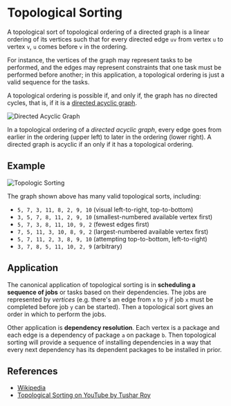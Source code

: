 # Topological Sorting

A topological sort of topological ordering of a directed graph is a linear ordering of its vertices such that for every directed edge `uv` from vertex `u` to vertex `v`, `u` comes before `v` in the ordering.

For instance, the vertices of the graph may represent tasks to be performed, and the edges may represent constraints that one task must be performed before another; in this application, a topological ordering is just a valid sequence for the tasks.

A topological ordering is possible if, and only if, the graph has no directed cycles, that is, if it is a [directed acyclic graph](https://en.wikipedia.org/wiki/Directed_acyclic_graph).

![Directed Acyclic Graph](https://upload.wikimedia.org/wikipedia/commons/c/c6/Topological_Ordering.svg)

In a topological ordering of a _directed acyclic graph_, every edge goes from earlier in the ordering (upper left) to later in the ordering (lower right). A directed graph is acyclic if an only if it has a topological ordering.

## Example

![Topologic Sorting](https://upload.wikimedia.org/wikipedia/commons/0/03/Directed_acyclic_graph_2.svg)

The graph shown above has many valid topological sorts, including:

- `5, 7, 3, 11, 8, 2, 9, 10` (visual left-to-right, top-to-bottom)
- `3, 5, 7, 8, 11, 2, 9, 10` (smallest-numbered available vertex first)
- `5, 7, 3, 8, 11, 10, 9, 2` (fewest edges first)
- `7, 5, 11, 3, 10, 8, 9, 2` (largest-numbered available vertex first)
- `5, 7, 11, 2, 3, 8, 9, 10` (attempting top-to-bottom, left-to-right)
- `3, 7, 8, 5, 11, 10, 2, 9` (arbitrary)

## Application

The canonical application of topological sorting is in **scheduling a sequence of jobs** or tasks based on their dependencies. The jobs are represented by _vertices_ (e.g. there's an edge from `x` to `y` if job `x` must be completed before job `y` can be started). Then a topological sort gives an order in which to perform the jobs.

Other application is **dependency resolution**. Each vertex is a package and each edge is a dependency of package `a` on package `b`. Then topological sorting will provide a sequence of installing dependencies in a way that every next dependency has its dependent packages to be installed in prior.

## References

- [Wikipedia](https://en.wikipedia.org/wiki/Topological_sorting)
- [Topological Sorting on YouTube by Tushar Roy](https://www.youtube.com/watch?v=ddTC4Zovtbc&list=PLLXdhg_r2hKA7DPDsunoDZ-Z769jWn4R8)
